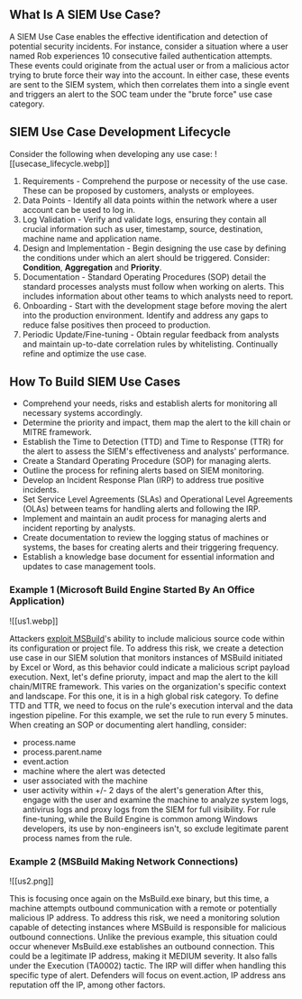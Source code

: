 ## What Is A SIEM Use Case?

A SIEM Use Case enables the effective identification and detection of potential security incidents.
For instance, consider a situation where a user named Rob experiences 10 consecutive failed authentication attempts. These events could originate from the actual user or from a malicious actor trying to brute force their way into the account. In either case, these events are sent to the SIEM system, which then correlates them into a single event and triggers an alert to the SOC team under the "brute force" use case category.

## SIEM Use Case Development Lifecycle

Consider the following when developing any use case:
![[usecase_lifecycle.webp]]

1. Requirements - Comprehend the purpose or necessity of the use case. These can be proposed by customers, analysts or employees.
2. Data Points - Identify all data points within the network where a user account can be used to log in.
3. Log Validation - Verify and validate logs, ensuring they contain all crucial information such as user, timestamp, source, destination, machine name and application name.
4. Design and Implementation - Begin designing the use case by defining the conditions under which an alert should be triggered. Consider: **Condition**, **Aggregation** and **Priority**.
5. Documentation - Standard Operating Procedures (SOP) detail the standard processes analysts must follow when working on alerts. This includes information about other teams to which analysts need to report.
6. Onboarding - Start with the development stage before moving the alert into the production environment. Identify and address any gaps to reduce false positives then proceed to production.
7. Periodic Update/Fine-tuning - Obtain regular feedback from analysts and maintain up-to-date correlation rules by whitelisting. Continually refine and optimize the use case.
## How To Build SIEM Use Cases

- Comprehend your needs, risks and establish alerts for monitoring all necessary systems accordingly.
- Determine the priority and impact, them map the alert to the kill chain or MITRE framework.
- Establish the Time to Detection (TTD) and Time to Response (TTR) for the alert to assess the SIEM's effectiveness and analysts' performance.
- Create a Standard Operating Procedure (SOP) for managing alerts.
- Outline the process for refining alerts based on SIEM monitoring.
- Develop an Incident Response Plan (IRP) to address true positive incidents.
- Set Service Level Agreements (SLAs) and Operational Level Agreements (OLAs) between teams for handling alerts and following the IRP.
- Implement and maintain an audit process for managing alerts and incident reporting by analysts.
- Create documentation to review the logging status of machines or systems, the bases for creating alerts and their triggering frequency.
- Establish a knowledge base document for essential information and updates to case management tools.

### Example 1 (Microsoft Build Engine Started By An Office Application)

![[us1.webp]]

Attackers [exploit MSBuild](https://blog.talosintelligence.com/building-bypass-with-msbuild/)'s ability to include malicious source code within its configuration or project file.
To address this risk, we create a detection use case in our SIEM solution that monitors instances of MSBuild initiated by Excel or Word, as this behavior could indicate a malicious script payload execution.
Next, let's define prioruty, impact and map the alert to the kill chain/MITRE framework.
This varies on the organization's specific context and landscape. For this one, it is in a high global risk category.
To define TTD and TTR, we need to focus on the rule's execution interval and the data ingestion pipeline. For this example, we set the rule to run every 5 minutes.
When creating an SOP or documenting alert handling, consider:
- process.name
- process.parent.name
- event.action
- machine where the alert was detected
- user associated with the machine
- user activity within +/- 2 days of the alert's generation
After this, engage with the user and examine the machine to analyze system logs, antivirus logs and proxy logs from the SIEM for full visibility.
For rule fine-tuning, while the Build Engine is common among Windows developers, its use by non-engineers isn't, so exclude legitimate parent process names from the rule.

### Example 2 (MSBuild Making Network Connections)

![[us2.png]]

This is focusing once again on the MsBuild.exe binary, but this time, a machine attempts outbound communication with a remote or potentially malicious IP address.
To address this risk, we need a monitoring solution capable of detecting instances where MSBuild is responsible for malicious outbound connections.
Unlike the previous example, this situation could occur whenever MsBuild.exe establishes an outbound connection. This could be a legitimate IP address, making it MEDIUM severity.
It also falls under the Execution (TA0002) tactic.
The IRP will differ when handling this specific type of alert. Defenders will focus on event.action, IP address ans reputation off the IP, among other factors.
